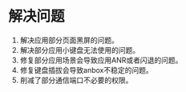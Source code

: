 # 解决问题

1. 解决应用部分页面黑屏的问题。
2. 解决部分应用小键盘无法使用的问题。
3. 修复部分应用场景会导致应用ANR或者闪退的问题。
4. 修复键盘插拔会导致anbox不稳定的问题。
5. 削减了部分通信端口不必要的权限。